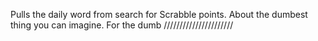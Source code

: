 Pulls the daily word from search for Scrabble points. About the dumbest thing you can imagine. For the dumb //////////////////////
